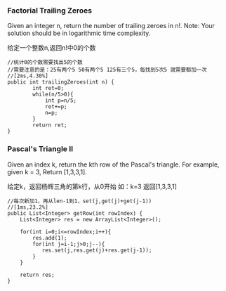 ### Factorial Trailing Zeroes

Given an integer n, return the number of trailing zeroes in n!.
Note: Your solution should be in logarithmic time complexity.

给定一个整数n,返回n!中0的个数

```
//统计0的个数需要找出5的个数
//需要注意的是：25有两个5 50有两个5 125有三个5，每找到5次5 就需要都加一次
//[2ms,4.30%]
public int trailingZeroes(int n) {
        int ret=0;
        while(n/5>0){
            int p=n/5;
            ret+=p;
            n=p;
        }
        return ret;
}
```


### Pascal's Triangle II

Given an index k, return the kth row of the Pascal's triangle.
For example, given k = 3,
Return [1,3,3,1].

给定k，返回杨辉三角的第k行，从0开始
如：k=3 返回[1,3,3,1]
```
//每次新加1，再从len-1到1，set(j,get(j)+get(j-1))
//[1ms,23.2%]
public List<Integer> getRow(int rowIndex) {
    List<Integer> res = new ArrayList<Integer>();
    
    for(int i=0;i<=rowIndex;i++){
        res.add(1);
        for(int j=i-1;j>0;j--){
           res.set(j,res.get(j)+res.get(j-1)); 
        }
    }
    
    return res;
}
```